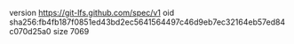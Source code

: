 version https://git-lfs.github.com/spec/v1
oid sha256:fb4fb187f0851ed43bd2ec5641564497c46d9eb7ec32164eb57ed84c070d25a0
size 7069
